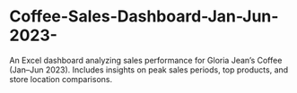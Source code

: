 # Coffee-Sales-Dashboard-Jan-Jun-2023-
An Excel dashboard analyzing sales performance for Gloria Jean’s Coffee (Jan–Jun 2023). Includes insights on peak sales periods, top products, and store location comparisons.
